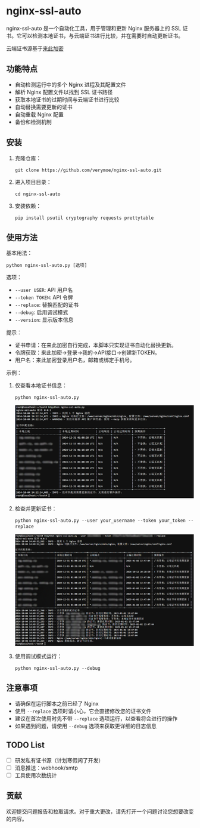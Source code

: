 # nginx-ssl-auto

nginx-ssl-auto 是一个自动化工具，用于管理和更新 Nginx 服务器上的 SSL 证书。它可以检测本地证书，与云端证书进行比较，并在需要时自动更新证书。

云端证书源基于[来此加密](https://letsencrypt.osfipin.com/jump/share?code=ND8WP8WR)

## 功能特点

- 自动检测运行中的多个 Nginx 进程及其配置文件
- 解析 Nginx 配置文件以找到 SSL 证书路径
- 获取本地证书的过期时间与云端证书进行比较
- 自动替换需要更新的证书
- 自动重载 Nginx 配置
- 备份和检测机制

## 安装

1. 克隆仓库：
   ```
   git clone https://github.com/verymoe/nginx-ssl-auto.git
   ```

2. 进入项目目录：
   ```
   cd nginx-ssl-auto
   ```

3. 安装依赖：
   ```
   pip install psutil cryptography requests prettytable
   ```

## 使用方法

基本用法：

```
python nginx-ssl-auto.py [选项]
```

选项：
- `--user USER`: API 用户名
- `--token TOKEN`: API 令牌
- `--replace`: 替换匹配的证书
- `--debug`: 启用调试模式
- `--version`: 显示版本信息

提示：
- 证书申请：在来此加密自行完成，本脚本只实现证书自动化替换更新。
- 令牌获取：来此加密→登录→我的→API接口→创建新TOKEN。
- 用户名：来此加密登录用户名，邮箱或绑定手机号。

示例：

1. 仅查看本地证书信息：
   ```
   python nginx-ssl-auto.py
   ```
   ![](./img/only_check_cert.png)
2. 检查并更新证书：
   ```
   python nginx-ssl-auto.py --user your_username --token your_token --replace
   ```

   ![](./img/cert_replace.png)

3. 使用调试模式运行：
   ```
   python nginx-ssl-auto.py --debug
   ```

## 注意事项

- 请确保在运行脚本之前已经了 Nginx
- 使用 `--replace` 选项时请小心，它会直接修改您的证书文件
- 建议在首次使用时先不带 `--replace` 选项运行，以查看将会进行的操作
- 如果遇到问题，请使用 `--debug` 选项来获取更详细的日志信息

## TODO List
- [ ] 研发私有证书源（计划寒假闲了开发）
- [ ] 消息推送：webhook/smtp
- [ ] 工具使用次数统计

## 贡献

欢迎提交问题报告和拉取请求。对于重大更改，请先打开一个问题讨论您想要改变的内容。